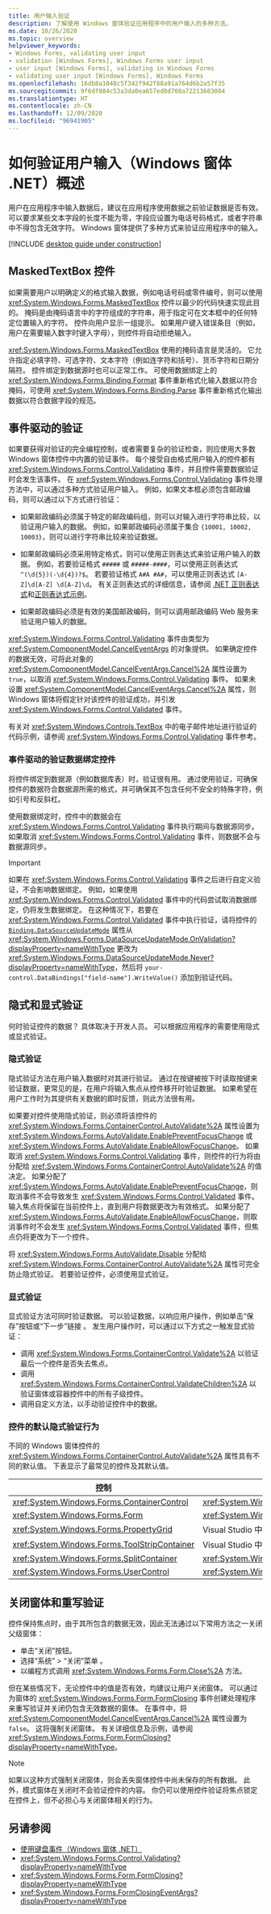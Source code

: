 ```yaml
---
title: 用户输入验证
description: 了解使用 Windows 窗体验证应用程序中的用户输入的多种方法。
ms.date: 10/26/2020
ms.topic: overview
helpviewer_keywords:
- Windows Forms, validating user input
- validation [Windows Forms], Windows Forms user input
- user input [Windows Forms], validating in Windows Forms
- validating user input [Windows Forms], Windows Forms
ms.openlocfilehash: 16db8a1048c5f342f942f88a91a764d6b2a57f35
ms.sourcegitcommit: 9f6df084c53a3da0ea657ed0d708a72213683084
ms.translationtype: HT
ms.contentlocale: zh-CN
ms.lasthandoff: 12/09/2020
ms.locfileid: "96941905"
---
```

# <a name="overview-of-how-to-validate-user-input-windows-forms-net"></a>如何验证用户输入（Windows 窗体 .NET）概述

用户在应用程序中输入数据后，建议在应用程序使用数据之前验证数据是否有效。 可以要求某些文本字段的长度不能为零，字段应设置为电话号码格式，或者字符串中不得包含无效字符。 Windows 窗体提供了多种方式来验证应用程序中的输入。

[!INCLUDE [desktop guide under construction](../../includes/desktop-guide-preview-note.md)]

## <a name="maskedtextbox-control"></a>MaskedTextBox 控件

如果需要用户以明确定义的格式输入数据，例如电话号码或零件编号，则可以使用 <xref:System.Windows.Forms.MaskedTextBox> 控件以最少的代码快速实现此目的。 掩码是由掩码语言中的字符组成的字符串，用于指定可在文本框中的任何特定位置输入的字符。 控件向用户显示一组提示。 如果用户键入错误条目（例如，用户在需要输入数字时键入字母），则控件将自动拒绝输入。

<xref:System.Windows.Forms.MaskedTextBox> 使用的掩码语言是灵活的。 它允许指定必填字符、可选字符、文本字符（例如连字符和括号）、货币字符和日期分隔符。 控件绑定到数据源时也可以正常工作。 可使用数据绑定上的 <xref:System.Windows.Forms.Binding.Format> 事件重新格式化输入数据以符合掩码，可使用 <xref:System.Windows.Forms.Binding.Parse> 事件重新格式化输出数据以符合数据字段的规范。

<!-- TODO
For more information, see [MaskedTextBox Control](./controls/maskedtextbox-control-windows-forms.md).-->

## <a name="event-driven-validation"></a>事件驱动的验证

如果要获得对验证的完全编程控制，或者需要复杂的验证检查，则应使用大多数 Windows 窗体控件中内置的验证事件。 每个接受自由格式用户输入的控件都有 <xref:System.Windows.Forms.Control.Validating> 事件，并且控件需要数据验证时会发生该事件。 在 <xref:System.Windows.Forms.Control.Validating> 事件处理方法中，可以通过多种方式验证用户输入。 例如，如果文本框必须包含邮政编码，则可以通过以下方式进行验证：

- 如果邮政编码必须属于特定的邮政编码组，则可以对输入进行字符串比较，以验证用户输入的数据。 例如，如果邮政编码必须属于集合 `{10001, 10002, 10003}`，则可以进行字符串比较来验证数据。

- 如果邮政编码必须采用特定格式，则可以使用正则表达式来验证用户输入的数据。 例如，若要验证格式 `#####` 或 `#####-####`，可以使用正则表达式 `^(\d{5})(-\d{4})?$`。 若要验证格式 `A#A #A#`，可以使用正则表达式 `[A-Z]\d[A-Z] \d[A-Z]\d`。 有关正则表达式的详细信息，请参阅 [.NET 正则表达式](/dotnet/standard/base-types/regular-expressions)和[正则表达式示例](/dotnet/standard/base-types/regular-expression-example-scanning-for-hrefs)。

- 如果邮政编码必须是有效的美国邮政编码，则可以调用邮政编码 Web 服务来验证用户输入的数据。

<xref:System.Windows.Forms.Control.Validating> 事件由类型为 <xref:System.ComponentModel.CancelEventArgs> 的对象提供。 如果确定控件的数据无效，可将此对象的 <xref:System.ComponentModel.CancelEventArgs.Cancel%2A> 属性设置为 `true`，以取消 <xref:System.Windows.Forms.Control.Validating> 事件。 如果未设置 <xref:System.ComponentModel.CancelEventArgs.Cancel%2A> 属性，则 Windows 窗体将假定针对该控件的验证成功，并引发 <xref:System.Windows.Forms.Control.Validated> 事件。

有关对 <xref:System.Windows.Controls.TextBox> 中的电子邮件地址进行验证的代码示例，请参阅 <xref:System.Windows.Forms.Control.Validating> 事件参考。

### <a name="event-driven-validation-data-bound-controls"></a>事件驱动的验证数据绑定控件

将控件绑定到数据源（例如数据库表）时，验证很有用。 通过使用验证，可确保控件的数据符合数据源所需的格式，并可确保其不包含任何不安全的特殊字符，例如引号和反斜杠。

使用数据绑定时，控件中的数据会在 <xref:System.Windows.Forms.Control.Validating> 事件执行期间与数据源同步。 如果取消 <xref:System.Windows.Forms.Control.Validating> 事件，则数据不会与数据源同步。

> [!IMPORTANT]
> 如果在 <xref:System.Windows.Forms.Control.Validating> 事件之后进行自定义验证，不会影响数据绑定。 例如，如果使用 <xref:System.Windows.Forms.Control.Validated> 事件中的代码尝试取消数据绑定，仍将发生数据绑定。 在这种情况下，若要在 <xref:System.Windows.Forms.Control.Validated> 事件中执行验证，请将控件的 [`Binding.DataSourceUpdateMode`](xref:System.Windows.Forms.Binding.DataSourceUpdateMode) 属性从 <xref:System.Windows.Forms.DataSourceUpdateMode.OnValidation?displayProperty=nameWithType> 更改为 <xref:System.Windows.Forms.DataSourceUpdateMode.Never?displayProperty=nameWithType>，然后将 `your-control.DataBindings["field-name"].WriteValue()` 添加到验证代码。

## <a name="implicit-and-explicit-validation"></a>隐式和显式验证

何时验证控件的数据？ 具体取决于开发人员。 可以根据应用程序的需要使用隐式或显式验证。

### <a name="implicit-validation"></a>隐式验证

隐式验证方法在用户输入数据时对其进行验证。 通过在按键被按下时读取按键来验证数据，更常见的是，在用户将输入焦点从控件移开时验证数据。 如果希望在用户工作时为其提供有关数据的即时反馈，则此方法很有用。

如果要对控件使用隐式验证，则必须将该控件的 <xref:System.Windows.Forms.ContainerControl.AutoValidate%2A> 属性设置为 <xref:System.Windows.Forms.AutoValidate.EnablePreventFocusChange> 或 <xref:System.Windows.Forms.AutoValidate.EnableAllowFocusChange>。 如果取消 <xref:System.Windows.Forms.Control.Validating> 事件，则控件的行为将由分配给 <xref:System.Windows.Forms.ContainerControl.AutoValidate%2A> 的值决定。 如果分配了 <xref:System.Windows.Forms.AutoValidate.EnablePreventFocusChange>，则取消事件不会导致发生 <xref:System.Windows.Forms.Control.Validated> 事件。 输入焦点将保留在当前控件上，直到用户将数据更改为有效格式。 如果分配了 <xref:System.Windows.Forms.AutoValidate.EnableAllowFocusChange>，则取消事件时不会发生 <xref:System.Windows.Forms.Control.Validated> 事件，但焦点仍将更改为下一个控件。

将 <xref:System.Windows.Forms.AutoValidate.Disable> 分配给 <xref:System.Windows.Forms.ContainerControl.AutoValidate%2A> 属性可完全防止隐式验证。 若要验证控件，必须使用显式验证。

### <a name="explicit-validation"></a>显式验证

显式验证方法可同时验证数据。 可以验证数据，以响应用户操作，例如单击“保存”按钮或“下一步”链接 。 发生用户操作时，可以通过以下方式之一触发显式验证：

- 调用 <xref:System.Windows.Forms.ContainerControl.Validate%2A> 以验证最后一个控件是否失去焦点。
- 调用 <xref:System.Windows.Forms.ContainerControl.ValidateChildren%2A> 以验证窗体或容器控件中的所有子级控件。
- 调用自定义方法，以手动验证控件中的数据。

### <a name="default-implicit-validation-behavior-for-controls"></a>控件的默认隐式验证行为

不同的 Windows 窗体控件的 <xref:System.Windows.Forms.ContainerControl.AutoValidate%2A> 属性具有不同的默认值。 下表显示了最常见的控件及其默认值。

| 控制                                        | 默认验证行为                                     |
|------------------------------------------------|-----------------------------------------------------------------|
| <xref:System.Windows.Forms.ContainerControl>   | <xref:System.Windows.Forms.AutoValidate.Inherit>                |
| <xref:System.Windows.Forms.Form>               | <xref:System.Windows.Forms.AutoValidate.EnableAllowFocusChange> |
| <xref:System.Windows.Forms.PropertyGrid>       | Visual Studio 中未公开的属性                           |
| <xref:System.Windows.Forms.ToolStripContainer> | Visual Studio 中未公开的属性                           |
| <xref:System.Windows.Forms.SplitContainer>     | <xref:System.Windows.Forms.AutoValidate.Inherit>                |
| <xref:System.Windows.Forms.UserControl>        | <xref:System.Windows.Forms.AutoValidate.EnableAllowFocusChange> |

## <a name="closing-the-form-and-overriding-validation"></a>关闭窗体和重写验证

控件保持焦点时，由于其所包含的数据无效，因此无法通过以下常用方法之一关闭父级窗体：

- 单击“关闭”按钮。
- 选择“系统” > “关闭”菜单 。
- 以编程方式调用 <xref:System.Windows.Forms.Form.Close%2A> 方法。

但在某些情况下，无论控件中的值是否有效，均建议让用户关闭窗体。 可以通过为窗体的 <xref:System.Windows.Forms.Form.FormClosing> 事件创建处理程序来重写验证并关闭仍包含无效数据的窗体。 在事件中，将 <xref:System.ComponentModel.CancelEventArgs.Cancel%2A> 属性设置为 `false`。 这将强制关闭窗体。 有关详细信息及示例，请参阅<xref:System.Windows.Forms.Form.FormClosing?displayProperty=nameWithType>。

> [!NOTE]
> 如果以这种方式强制关闭窗体，则会丢失窗体控件中尚未保存的所有数据。 此外，模式窗体在关闭时不会验证控件的内容。 你仍可以使用控件验证将焦点锁定在控件上，但不必担心与关闭窗体相关的行为。

## <a name="see-also"></a>另请参阅

- [使用键盘事件（Windows 窗体 .NET）](events.md)
- <xref:System.Windows.Forms.Control.Validating?displayProperty=nameWithType>
- <xref:System.Windows.Forms.Form.FormClosing?displayProperty=nameWithType>
- <xref:System.Windows.Forms.FormClosingEventArgs?displayProperty=nameWithType>

